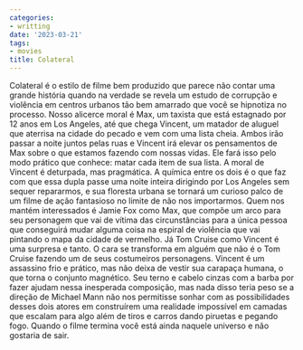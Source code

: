 ```yaml
---
categories:
- writting
date: '2023-03-21'
tags:
- movies
title: Colateral
---
```


Colateral é o estilo de filme bem produzido que parece não contar uma grande história quando na verdade se revela um estudo de corrupção e violência em centros urbanos tão bem amarrado que você se hipnotiza no processo. Nosso alicerce moral é Max, um taxista que está estagnado por 12 anos em Los Angeles, até que chega Vincent, um matador de aluguel que aterrisa na cidade do pecado e vem com uma lista cheia. Ambos irão passar a noite juntos pelas ruas e Vincent irá elevar os pensamentos de Max sobre o que estamos fazendo com nossas vidas. Ele fará isso pelo modo prático que conhece: matar cada item de sua lista. A moral de Vincent é deturpada, mas pragmática. A química entre os dois é o que faz com que essa dupla passe uma noite inteira dirigindo por Los Angeles sem sequer repararmos, e sua floresta urbana se tornará um curioso palco de um filme de ação fantasioso no limite de não nos importarmos. Quem nos mantém interessados é Jamie Fox como Max, que compõe um arco para seu personagem que vai de vítima das circunstâncias para a única pessoa que conseguirá mudar alguma coisa na espiral de violência que vai pintando o mapa da cidade de vermelho. Já Tom Cruise como Vincent é uma surpresa e tanto. O cara se transforma em alguém que não é o Tom Cruise fazendo um de seus costumeiros personagens. Vincent é um assassino frio e prático, mas não deixa de vestir sua carapaça humana, o que torna o conjunto magnético. Seu terno e cabelo cinzas com a barba por fazer ajudam nessa inesperada composição, mas nada disso teria peso se a direção de Michael Mann não nos permitisse sonhar com as possibilidades desses dois atores em construírem uma realidade impossível em camadas que escalam para algo além de tiros e carros dando piruetas e pegando fogo. Quando o filme termina você está ainda naquele universo e não gostaria de sair.

